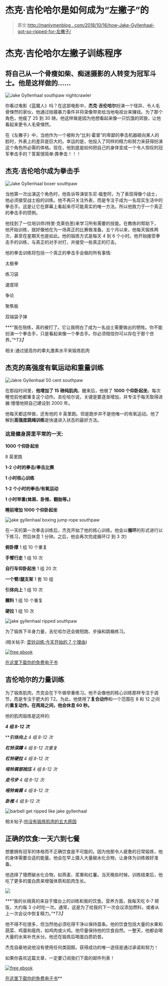 # 杰克·吉伦哈尔是如何成为“左撇子”的

> 原文:[http://manlymenblog . com/2018/10/16/how-Jake-Gyllenhaal-got-so-ripped-for-左撇子/](http://manlymenblog.com/2018/10/16/how-jake-gyllenhaal-got-so-ripped-for-southpaw/)

# 杰克·吉伦哈尔左撇子训练程序

## 将自己从一个骨瘦如柴、痴迷摄影的人转变为冠军斗士。他是这样做的……

![Jake Gyllenhaal southpaw nightcrawler](../Images/7f2b83182954ea3478855a707d07d879.png)

你看过电影《蓝魔人》吗？在这部电影中，**杰克·吉伦哈尔**扮演一个怪异、令人毛骨悚然的家伙，他通过拍摄暴力事件并将录像带卖给当地电视台来赚钱。为了那个角色，他瘦了 25 到 30 磅。他这样做是因为他想看起来像一只饥饿的郊狼，让他看起来更令人毛骨悚然。

在《左撇子》中，当他作为一个被称为“比利·霍普”的卑鄙的拳击机器砸向某人的脸时，外表上的差异是巨大的。幸运的是，他投入了同样的精力和努力来获得扮演这个角色所必需的体格。现在，他到底是如何把自己的身体变成一个令人惊叹的冠军拳击手的？答案很简单:靠拳击！！！

## **杰克·吉伦哈尔成为拳击手**

![Jake Gyllenhaal boxer southpaw](../Images/55531ac64875e4c7f0e43f25aaa815ae.png)

当他第一次出演这个角色时，他告诉导演安东尼·福奎阿，为了表现得像个战士，他必须接受战士般的训练。他不再只关注外表，而是专注于成为一名现实生活中的拳击手。这是让它在屏幕上看起来尽可能真实的唯一方法。所以他致力于一个真正的拳击手的惯例。

他找到了一位培训师(特里·克莱伯恩)来学习所有需要的技能。在教练的帮助下，他开始训练，就好像他在为一场真正的比赛做准备。五个月以来，他每天锻炼两次，甚至在星期天也是如此。他的锻炼方式是每天 4 到 6 个小时。他开始接受拳击手的训练，与真正的对手对打，并接受一些真正的打击。

他的拳击训练将包括一个真正的拳击手会做的所有事情:

太极拳

练习袋

速度球

争论

聚焦板

双端袋子弹

***“我在陪练，真的被打了。它让我明白了成为一名战士需要做出的牺牲。你不能扮演一个拳击手，只是看起来像一个拳击手。你必须相信你可以存在于那个世界。”**T3】*

相关:通过提高你的睾丸激素水平来锻炼肌肉

## **杰克的高强度有氧运动和重量训练**

![Jakre Gyllenhaal 50 cent southpaw](../Images/bdebbef4c47d8ae4acf7dd2a216b3190.png)

在那段时间里，**他增加了 15 磅纯肌肉**。醒来后，他做了 **1000 个仰卧起坐**。每次睡觉前他都重复这个动作。吉伦哈尔说，关键是要逐渐增加，并专注于每天取得进展:慢慢地把自己建设到 2000 年。

他每天都这样做，还有他的 8 英里跑。但是跑步并不是他唯一的有氧运动。他了解到**高强度跳绳训练**是快速进入状态的最好方法。

### 这是健身房里平常的一天:

**1000 个仰卧起坐**

8 英里跑

**1-2 小时的拳击/拳击比赛**

**1 小时核心训练**

**1-2 个小时的拳击/有氧运动**

**1 小时举重(耸肩、卧推、翻胎等。)**

**睡前增加 1000 个仰卧起坐**

![jake gyllenhaal boxing jump rope southpaw](../Images/e47410be5309540b96f96fd7c4589f68.png)

在一天的第一次拳击训练后，杰克开始了他的核心训练。他会以**循环**的形式进行以下练习，然后休息 1 分钟。之后，他会再次完成循环(2 到 3 次)

**俯卧撑** 1 组 10 个重复

**手臂行走** 1 组 10 次

**自行车仰卧起坐** 1 组 20 次

**一个臂/腿支架** 1 套 10 组

**引体向上** 1 组 10 次

**蘸料** 1 组 10 个重复

**硬拉** 1 组 10 次

![jake gyllenhaal ripped southpaw](../Images/3795ff02792f7a488c0b57ee6331470d.png)

为了锻炼下半身力量，吉伦哈尔还会做短跑、步操和跳箱练习。

(相关帖子: [壶铃训练:今天开始的 7 个理由](http://manlymenblog.com/2018/11/18/kettlebell-training-reasons/))

[![free ebook](../Images/829e5ef58dd2bf5f6e97e6eda0169b24.png)](https://i0.wp.com/manlymenblog.com/wp-content/uploads/2021/10/Free-E-book.png)

[在这里下载你的免费电子书](https://mailchi.mp/896b52eba5bd/manly-men-blog-e-book)

## **吉伦哈尔的力量训练**

为了锻炼肌肉，杰克会在下午做举重练习。他不会像他的核心训练那样专注于调节，而是专注于肥大的 T2。为此，他使用了**复合动作**和一个范围在 8 和 12 之间的**重复动作。在两局之间，他会休息 60 秒。**

他的肌肉锻炼是这样的:

***4 组 8-12 次***

 *****引体向上** 4 组 8-12 次*

***杠铃深蹲** 4 组 8-12 次重复*

***杠铃硬拉** 4 组 8-12 次*

***哑铃肩部按压** 4 组 8-12 次*

***走弓步** 4 组 8-12 次*

***哑铃耸肩** 4 组 8-12 次*

***卧推** 4 组 8-12 次*

![barbell get ripped like jake gyllenhaal](../Images/ce00e325aadb2b75375e8468b2b55377.png)

相关帖子:[你没有锻炼肌肉的五大原因](http://manlymenblog.com/2018/02/02/reasons-why-you-are-not-building-muscle/)

## **正确的饮食:一天六到七餐**

想要拥有冠军的体格而不正确饮食是不可能的。因为他那令人疲惫的日常锻炼，他的身体需要合适的能量。他会在早上摄入大量碳水化合物，让身体为训练做好准备。

他选择了慢燃碳水化合物，如燕麦、浆果和红薯。当天晚些时候，训练结束后，他吃了更多的蛋白质来增强体质和肌肉生长。

![](../Images/1102ca0c68f7f2115b4486f8796265dc.png)

***“我的长相真的来自于擂台上的训练和我的饮食。营养方面，我每天吃 6-7 顿饭，大约每 3 小时吃一次。通常，这是为了给我的下一次会议添加燃料，或者从上一次会议中恢复精力。”**T3】*

他不得不吃很多，但当然他必须吃得干净以保持苗条。他的饮食包括大量的水果和蔬菜、鸡蛋和瘦肉，如鸡肉或火鸡。他尽量保持他的饮食自然。一整天，他都会喝大量的水来补充水分。他还在锻炼后喝蛋白质奶昔。

杰克自豪地说他没有使用任何类固醇。获得成功的唯一途径是通过承诺和努力！

如果你喜欢这篇文章，一定要订阅我们下面的邮件列表！

[![free ebook](../Images/5366d1b86cc61ef3cdad997293bf6ae7.png)](https://i0.wp.com/manlymenblog.com/wp-content/uploads/2021/10/Youre-not-spiderman...-But-you-can-become-a-superhero.png)

[在这里下载你的免费电子书](https://mailchi.mp/896b52eba5bd/manly-men-blog-e-book)**